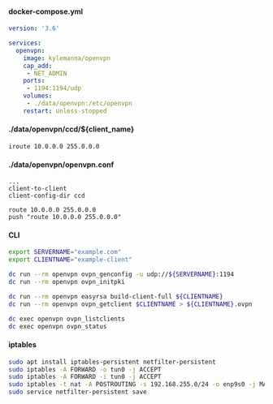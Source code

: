 #### docker-compose.yml

```yml
version: '3.6'

services:
  openvpn:
    image: kylemanna/openvpn
    cap_add:
     - NET_ADMIN
    ports:
     - 1194:1194/udp
    volumes:
     - ./data/openvpn:/etc/openvpn
    restart: unless-stopped
```

#### ./data/openvpn/ccd/${client_name}

```
iroute 10.0.0.0 255.0.0.0
```

#### ./data/openvpn/openvpn.conf

```
...
client-to-client
client-config-dir ccd

route 10.0.0.0 255.0.0.0
push "route 10.0.0.0 255.0.0.0"
```

#### CLI

```bash
export SERVERNAME="example.com"
export CLIENTNAME="example-client"

dc run --rm openvpn ovpn_genconfig -u udp://${SERVERNAME}:1194
dc run --rm openvpn ovpn_initpki

dc run --rm openvpn easyrsa build-client-full ${CLIENTNAME}
dc run --rm openvpn ovpn_getclient $CLIENTNAME > ${CLIENTNAME}.ovpn

dc exec openvpn ovpn_listclients
dc exec openvpn ovpn_status
```

#### iptables

```bash
sudo apt install iptables-persistent netfilter-persistent
sudo iptables -A FORWARD -o tun0 -j ACCEPT
sudo iptables -A FORWARD -i tun0 -j ACCEPT
sudo iptables -t nat -A POSTROUTING -s 192.168.255.0/24 -o enp9s0 -j MASQUERADE
sudo service netfilter-persistent save
```
